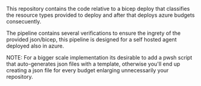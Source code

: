This repository contains the code relative to a bicep deploy that classifies the resource types provided to deploy and after that deploys azure budgets consecuently. 


The pipeline contains several verifications to ensure the ingrety of the provided json/bicep, this pipeline is designed for a self hosted agent deployed also in azure.

NOTE: For a bigger scale implementation its desirable to add a pwsh script that auto-generates json files with a template, otherwise you'll end up creating a json file for every budget enlarging unnecessarily your repository.
